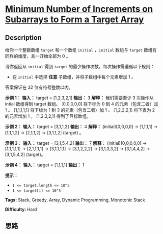 # [Minimum Number of Increments on Subarrays to Form a Target Array][title]

## Description

给你一个整数数组 `target` 和一个数组 `initial` ，`initial` 数组与 `target`  数组有同样的维度，且一开始全部为 0
。

请你返回从 `initial` 得到  `target` 的最少操作次数，每次操作需遵循以下规则：

  * 在 `initial` 中选择 **任意**  子数组，并将子数组中每个元素增加 1 。

答案保证在 32 位有符号整数以内。



**示例 1：**
            **输入：** target = [1,2,3,2,1]    **输出：** 3    **解释：** 我们需要至少 3 次操作从 intial 数组得到 target 数组。    [0,0,0,0,0] 将下标为 0 到 4 的元素（包含二者）加 1 。    [1,1,1,1,1] 将下标为 1 到 3 的元素（包含二者）加 1 。    [1,2,2,2,1] 将下表为 2 的元素增加 1 。    [1,2,3,2,1] 得到了目标数组。    

**示例 2：**
            **输入：** target = [3,1,1,2]    **输出：** 4    **解释：** (initial)[0,0,0,0] -> [1,1,1,1] -> [1,1,1,2] -> [2,1,1,2] -> [3,1,1,2] (target) 。    

**示例 3：**
            **输入：** target = [3,1,5,4,2]    **输出：** 7    **解释：** (initial)[0,0,0,0,0] -> [1,1,1,1,1] -> [2,1,1,1,1] -> [3,1,1,1,1]                                       -> [3,1,2,2,2] -> [3,1,3,3,2] -> [3,1,4,4,2] -> [3,1,5,4,2] (target)。    

**示例 4：**
            **输入：** target = [1,1,1,1]    **输出：** 1    



**提示：**

  * `1 <= target.length <= 10^5`
  * `1 <= target[i] <= 10^5`


**Tags:** Stack, Greedy, Array, Dynamic Programming, Monotonic Stack

**Difficulty:** Hard

## 思路

[title]: https://leetcode-cn.com/problems/minimum-number-of-increments-on-subarrays-to-form-a-target-array
